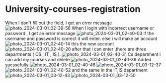 # University-courses-registration


When I don't fill out the field, I get an error message
![photo_2024-03-01_02-39-56](https://github.com/ayaelhenawy/University-courses-registration/assets/105563940/7295e9ec-19e1-4140-9f75-69db38bd0b8a)
When I login with incorrect username or password , I get an error message
![photo_2024-03-01_02-40-03](https://github.com/ayaelhenawy/University-courses-registration/assets/105563940/f22822d2-dc61-4047-ac75-bfd558e0c5b0)
if the username and password is correct it will enter. else i will make an account
![photo_2024-03-01_02-40-14](https://github.com/ayaelhenawy/University-courses-registration/assets/105563940/018e3784-d3be-4410-bec5-fd1313ff2d29)
this the new account 
![photo_2024-03-01_02-40-20](https://github.com/ayaelhenawy/University-courses-registration/assets/105563940/5ff60503-f543-4780-bf44-6781984425ec)
after that i can enter ,there are three departments ( CS , IT , IS ).
![photo_2024-03-01_02-40-31](https://github.com/ayaelhenawy/University-courses-registration/assets/105563940/f81f7be1-0f90-4d4d-82f5-6adb89e1ef8b)
Cs department i can add my courses and delete 
![photo_2024-03-01_02-40-39](https://github.com/ayaelhenawy/University-courses-registration/assets/105563940/629f5a8e-5c2d-4e17-88fa-ac87f5787960)
Added sucssefully
![photo_2024-03-01_02-40-46](https://github.com/ayaelhenawy/University-courses-registration/assets/105563940/f40b42e5-d37c-40c2-9c75-fbe3e0de3f25)
![photo_2024-03-01_03-12-37](https://github.com/ayaelhenawy/University-courses-registration/assets/105563940/a12a3f6c-4b00-4595-8f25-d73f6d6a5a7c)
![photo_2024-03-01_02-40-52](https://github.com/ayaelhenawy/University-courses-registration/assets/105563940/65e8eca2-04c0-4576-9f78-6505a11884b5)
and the same in the IT,IS department
![photo_2024-03-01_03-12-43](https://github.com/ayaelhenawy/University-courses-registration/assets/105563940/a0215efe-3290-4d3f-a5b9-8495927c2441)
![photo_2024-03-01_03-12-50](https://github.com/ayaelhenawy/University-courses-registration/assets/105563940/5a00023d-1828-45b5-a5a5-045b9039aa8f)
